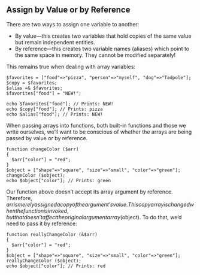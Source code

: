 ## Assign by Value or by Reference

There are two ways to assign one variable to another:

- By value—this creates two variables that hold copies of the same value but remain independent entities.
- By reference—this creates two variable names (aliases) which point to the same space in memory. They cannot be modified separately!

This remains true when dealing with array variables:

```
$favorites = ["food"=>"pizza", "person"=>"myself", "dog"=>"Tadpole"];
$copy = $favorites;
$alias =& $favorites;
$favorites["food"] = "NEW!";

echo $favorites["food"]; // Prints: NEW!
echo $copy["food"]; // Prints: pizza
echo $alias["food"]; // Prints: NEW!

```

When passing arrays into functions, both built-in functions and those we write ourselves, we’ll want to be conscious of whether the arrays are being passed by value or by reference.

```
function changeColor ($arr)
{
  $arr["color"] = "red";
}
$object = ["shape"=>"square", "size"=>"small", "color"=>"green"];
changeColor ($object);
echo $object["color"]; // Prints: green

```

Our function above doesn’t accept its array argument by reference. Therefore, $arr is merely assigned a copy of the argument’s value. This copy array is changed when the function is invoked, but that doesn’t affect the original argument array ($object). To do that, we’d need to pass it by reference:

```
function reallyChangeColor (&$arr)
{
  $arr["color"] = "red";
}
$object = ["shape"=>"square", "size"=>"small", "color"=>"green"];
reallyChangeColor ($object);
echo $object["color"]; // Prints: red

```
